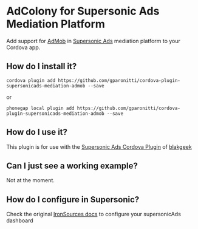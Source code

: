 # AdColony for Supersonic Ads Mediation Platform
Add support for [AdMob](https://www.google.com/admob/) in [Supersonic Ads](https://www.supersonic.com/) mediation platform to your Cordova app.

## How do I install it? ##

```
cordova plugin add https://github.com/gparonitti/cordova-plugin-supersonicads-mediation-admob --save
```

or

```
phonegap local plugin add https://github.com/gparonitti/cordova-plugin-supersonicads-mediation-admob --save
```

## How do I use it? ##
This plugin is for use with the [Supersonic Ads Cordova Plugin](https://github.com/blakgeek/cordova-plugin-supersonicads/blob/master/README.md) of [blakgeek](https://github.com/blakgeek)

## Can I just see a working example?
Not at the moment.  

## How do I configure in Supersonic?
Check the original [IronSources docs](http://developers.ironsrc.com/ironsource-mobile/android/admob-mediation-guide/) to configure your supersonicAds dashboard